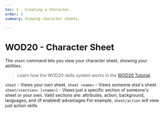 ```yaml
---
toc: 3 - Creating a Character
order: 3
summary: Viewing character sheets.

---
```

# WOD20 - Character Sheet

The `sheet` command lets you view your character sheet, showing your abilities.

> Learn how the WOD20 skills system works in the [WOD20 Tutorial](/help/wod20).

`sheet` - Views your own sheet.
`sheet <name>` - Views someone else's sheet.
`sheet/<section> [<name>]` - Views just a specific section of someone's sheet or your own. 
  Valid sections are: attributes, action, background, languages, and (if enabled) advantages
  For example, `sheet/action` will view just action skills